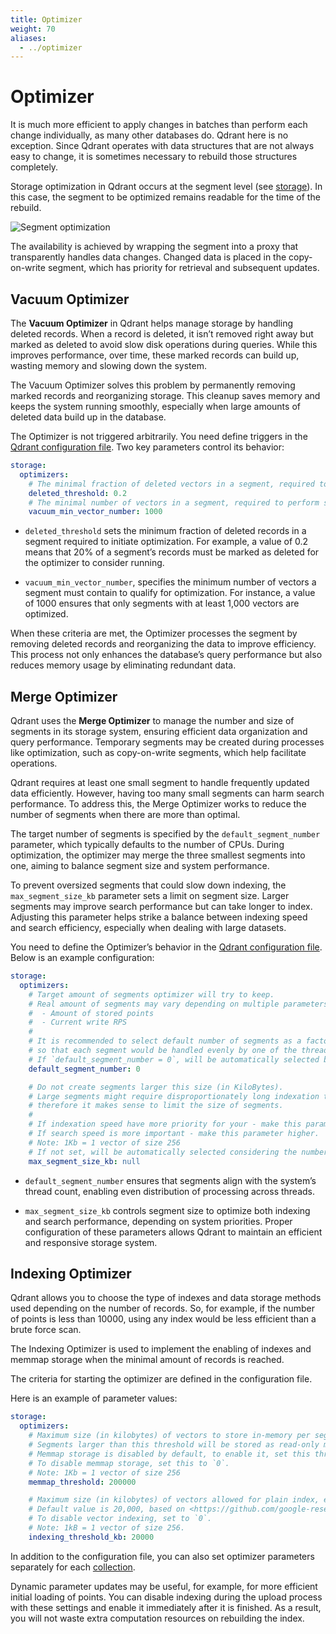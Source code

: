 ```yaml
---
title: Optimizer
weight: 70
aliases:
  - ../optimizer
---
```


# Optimizer

It is much more efficient to apply changes in batches than perform each change individually, as many other databases do. Qdrant here is no exception. Since Qdrant operates with data structures that are not always easy to change, it is sometimes necessary to rebuild those structures completely.

Storage optimization in Qdrant occurs at the segment level (see [storage](/documentation/concepts/storage/)).
In this case, the segment to be optimized remains readable for the time of the rebuild.

![Segment optimization](/docs/optimization.svg)

The availability is achieved by wrapping the segment into a proxy that transparently handles data changes.
Changed data is placed in the copy-on-write segment, which has priority for retrieval and subsequent updates.

## Vacuum Optimizer

The **Vacuum Optimizer** in Qdrant helps manage storage by handling deleted records. When a record is deleted, it isn’t removed right away but marked as deleted to avoid slow disk operations during queries. While this improves performance, over time, these marked records can build up, wasting memory and slowing down the system.

The Vacuum Optimizer solves this problem by permanently removing marked records and reorganizing storage. This cleanup saves memory and keeps the system running smoothly, especially when large amounts of deleted data build up in the database.

The Optimizer is not triggered arbitrarily. You need define triggers in the [Qdrant configuration file](/documentation/guides/configuration/). Two key parameters control its behavior: 

```yaml
storage:
  optimizers:
    # The minimal fraction of deleted vectors in a segment, required to perform segment optimization
    deleted_threshold: 0.2
    # The minimal number of vectors in a segment, required to perform segment optimization
    vacuum_min_vector_number: 1000
```

- `deleted_threshold` sets the minimum fraction of deleted records in a segment required to initiate optimization. For example, a value of 0.2 means that 20% of a segment’s records must be marked as deleted for the optimizer to consider running. 

- `vacuum_min_vector_number`, specifies the minimum number of vectors a segment must contain to qualify for optimization. For instance, a value of 1000 ensures that only segments with at least 1,000 vectors are optimized.

When these criteria are met, the Optimizer processes the segment by removing deleted records and reorganizing the data to improve efficiency. This process not only enhances the database’s query performance but also reduces memory usage by eliminating redundant data. 

## Merge Optimizer

Qdrant uses the **Merge Optimizer** to manage the number and size of segments in its storage system, ensuring efficient data organization and query performance. Temporary segments may be created during processes like optimization, such as copy-on-write segments, which help facilitate operations.

Qdrant requires at least one small segment to handle frequently updated data efficiently. However, having too many small segments can harm search performance. To address this, the Merge Optimizer works to reduce the number of segments when there are more than optimal. 

The target number of segments is specified by the `default_segment_number` parameter, which typically defaults to the number of CPUs. During optimization, the optimizer may merge the three smallest segments into one, aiming to balance segment size and system performance.

To prevent oversized segments that could slow down indexing, the `max_segment_size_kb` parameter sets a limit on segment size. Larger segments may improve search performance but can take longer to index. Adjusting this parameter helps strike a balance between indexing speed and search efficiency, especially when dealing with large datasets.

You need to define the Optimizer’s behavior in the [Qdrant configuration file](/documentation/guides/configuration/). Below is an example configuration:

```yaml
storage:
  optimizers:
    # Target amount of segments optimizer will try to keep.
    # Real amount of segments may vary depending on multiple parameters:
    #  - Amount of stored points
    #  - Current write RPS
    #
    # It is recommended to select default number of segments as a factor of the number of search threads,
    # so that each segment would be handled evenly by one of the threads.
    # If `default_segment_number = 0`, will be automatically selected by the number of available CPUs
    default_segment_number: 0

    # Do not create segments larger this size (in KiloBytes).
    # Large segments might require disproportionately long indexation times,
    # therefore it makes sense to limit the size of segments.
    #
    # If indexation speed have more priority for your - make this parameter lower.
    # If search speed is more important - make this parameter higher.
    # Note: 1Kb = 1 vector of size 256
    # If not set, will be automatically selected considering the number of available CPUs.
    max_segment_size_kb: null
```
- `default_segment_number` ensures that segments align with the system’s thread count, enabling even distribution of processing across threads. 

- `max_segment_size_kb` controls segment size to optimize both indexing and search performance, depending on system priorities. 
Proper configuration of these parameters allows Qdrant to maintain an efficient and responsive storage system.

## Indexing Optimizer

Qdrant allows you to choose the type of indexes and data storage methods used depending on the number of records.
So, for example, if the number of points is less than 10000, using any index would be less efficient than a brute force scan.

The Indexing Optimizer is used to implement the enabling of indexes and memmap storage when the minimal amount of records is reached.

The criteria for starting the optimizer are defined in the configuration file.

Here is an example of parameter values:

```yaml
storage:
  optimizers:
    # Maximum size (in kilobytes) of vectors to store in-memory per segment.
    # Segments larger than this threshold will be stored as read-only memmaped file.
    # Memmap storage is disabled by default, to enable it, set this threshold to a reasonable value.
    # To disable memmap storage, set this to `0`.
    # Note: 1Kb = 1 vector of size 256
    memmap_threshold: 200000

    # Maximum size (in kilobytes) of vectors allowed for plain index, exceeding this threshold will enable vector indexing
    # Default value is 20,000, based on <https://github.com/google-research/google-research/blob/master/scann/docs/algorithms.md>.
    # To disable vector indexing, set to `0`.
    # Note: 1kB = 1 vector of size 256.
    indexing_threshold_kb: 20000
```

In addition to the configuration file, you can also set optimizer parameters separately for each [collection](/documentation/concepts/collections/).

Dynamic parameter updates may be useful, for example, for more efficient initial loading of points. You can disable indexing during the upload process with these settings and enable it immediately after it is finished. As a result, you will not waste extra computation resources on rebuilding the index.
